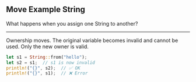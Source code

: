 ## Move Example String

What happens when you assign one String to another?

---

Ownership moves. The original variable becomes invalid and cannot be used. Only the new owner is valid.

```rust
let s1 = String::from("hello");
let s2 = s1;  // s1 is now invalid
println!("{}", s2);  // ✅ OK
println!("{}", s1);  // ❌ Error
```

